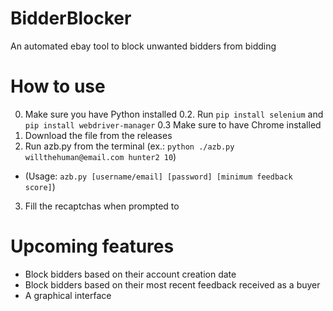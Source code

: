 # BidderBlocker
An automated ebay tool to block unwanted bidders from bidding

# How to use
0. Make sure you have Python installed
0.2. Run ```pip install selenium``` and ```pip install webdriver-manager```
0.3 Make sure to have Chrome installed
1. Download the file from the releases
2. Run azb.py from the terminal (ex.: ```python ./azb.py willthehuman@email.com hunter2 10```)
- (Usage: ```azb.py [username/email] [password] [minimum feedback score]```)
3. Fill the recaptchas when prompted to

# Upcoming features
- Block bidders based on their account creation date
- Block bidders based on their most recent feedback received as a buyer
- A graphical interface
